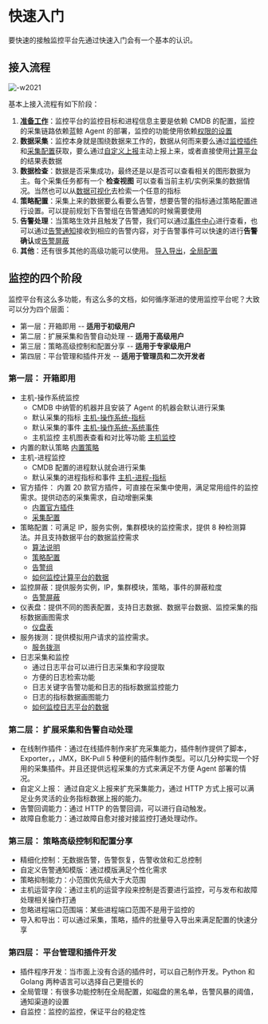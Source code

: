 # 快速入门

要快速的接触监控平台先通过快速入门会有一个基本的认识。

## 接入流程

![-w2021](media/15800415288588.jpg)

基本上接入流程有如下阶段：

1. **[准备工作](prepare.md)**：监控平台的监控目标和进程信息主要是依赖 CMDB 的配置，监控的采集链路依赖蓝鲸 Agent 的部署，监控的功能使用依赖[权限的设置](../QuickStart/perm.md)
2. **数据采集**：监控本身就是围绕数据来工作的，数据从何而来要么通过[监控插件](../ProductFeatures/integrations-metric-plugins/plugins.md)和[采集配置](../ProductFeatures/integrations-metrics/collect_tasks.md)获取，要么通过[自定义上报](../ProductFeatures/integrations-metrics/custom_sdk_push.md)主动上报上来，或者直接使用[计算平台](../ProductFeatures/alarm-configurations/bigdata_monitor.md)的结果表数据
3. **数据检查**：数据是否采集成功，最终还是以是否可以查看相关的图形数据为主。每个采集任务都有一个 **检查视图** 可以查看当前主机/实例采集的数据情况。当然也可以从[数据可视化](../ProductFeatures/data-visualization/data_view_intro.md)去检索一个任意的指标
4. **策略配置**：采集上来的数据要么看要么告警，想要告警的指标通过策略配置进行设置。可以提前规划下告警组在告警通知的时候需要使用
5. **告警处理**：当策略生效并且触发了告警，我们可以通过[事件中心](../ProductFeatures/alarm-analysis/alerts.md)进行查看，也可以通过[告警通知](../ProductFeatures/alarm-configurations/rules.md)接收到相应的告警内容，对于告警事件可以快速的进行**告警确认**或[告警屏蔽](../ProductFeatures/alarm-handling/block.md)
6. **其他**：还有很多其他的高级功能可以使用。 [导入导出](../Appendix/import_export.md)，[全局配置](../Appendix/admin_config.md)

## 监控的四个阶段

监控平台有这么多功能，有这么多的文档，如何循序渐进的使用监控平台呢？大致可以分为四个层面： 

* 第一层：开箱即用               -- **适用于初级用户** 
* 第二层：扩展采集和告警自动处理   -- **适用于高级用户** 
* 第三层：策略高级控制和配置分享   -- **适用于专家级用户**
* 第四层：平台管理和插件开发   -- **适用于管理员和二次开发者**

### 第一层： 开箱即用

* 主机-操作系统监控 
    * CMDB 中纳管的机器并且安装了 Agent 的机器会默认进行采集
    * 默认采集的指标 [主机-操作系统-指标](../ProductFeatures/scene-host/host_monitor.md)
    * 默认采集的事件 [主机-操作系统-系统事件](../ProductFeatures/scene-host/host_events.md)
    * 主机监控 主机图表查看和对比等功能 [主机监控](../ProductFeatures/scene-host/host_monitor.md)
* 内置的默认策略 [内置策略](../ProductFeatures/scene-host/builtin_host_rules.md)
* 主机-进程监控
    * CMDB 配置的进程默认就会进行采集
    * 默认采集的进程指标和事件 [主机-进程-指标](../ProductFeatures/scene-process/process_monitor_overview.md)
* 官方插件： 内置 20 款官方插件，可直接在采集中使用，满足常用组件的监控需求。提供动态的采集需求，自动增删采集
    * [内置官方插件](../ProductFeatures/integrations-metric-plugins/builtin_plugins.md)
    * [采集配置](../ProductFeatures/integrations-metrics/collect_tasks.md)
* 策略配置：可满足 IP，服务实例，集群模块的监控需求，提供 8 种检测算法。并且支持数据平台的数据监控需求
    * [算法说明](../ProductFeatures/alarm-configurations/algorithms.md)
    * [策略配置](../ProductFeatures/alarm-configurations/rules.md)
    * [告警组](../ProductFeatures/alarm-configurations/alarm_group.md)
    * [如何监控计算平台的数据](../ProductFeatures/alarm-configurations/bigdata_monitor.md)
* 监控屏蔽：提供服务实例，IP，集群模块，策略，事件的屏蔽粒度
     * [告警屏蔽](../ProductFeatures/alarm-handling/block.md)
* 仪表盘：提供不同的图表配置，支持日志数据、数据平台数据、监控采集的指标数据画图需求
     * [仪盘表](../ProductFeatures/data-visualization/data_view_intro.md)
* 服务拨测：提供模拟用户请求的监控需求。 
     * [服务拨测](../ProductFeatures/scene-synthetic/synthetic_monitor.md)
* 日志采集和监控
    * 通过日志平台可以进行日志采集和字段提取
    * 方便的日志检索功能
    * 日志关键字告警功能和日志的指标数据监控能力
    * 日志的指标数据画图能力
    * [如何监控日志平台的数据](../ProductFeatures/alarm-configurations/log_monitor.md)

### 第二层： 扩展采集和告警自动处理

* 在线制作插件：通过在线插件制作来扩充采集能力，插件制作提供了脚本，Exporter，，JMX，BK-Pull 5 种便利的插件制作类型。可以几分种实现一个好用的采集插件。并且还提供远程采集的方式来满足不方便 Agent 部署的情况。
* 自定义上报： 通过自定义上报来扩充采集能力，通过 HTTP 方式上报可以满足业务灵活的业务指标数据上报的能力。 
* 告警回调能力：通过 HTTP 的告警回调，可以进行自动触发。 
* 故障自愈能力：通过故障自愈对接对接监控打通处理动作。
    
    
### 第三层： 策略高级控制和配置分享

* 精细化控制：无数据告警，告警恢复，告警收敛和汇总控制
* 自定义告警通知模版：通过模版满足个性化需求
* 策略抑制能力：小范围优先级大于大范围
* 主机运营字段：通过主机的运营字段来控制是否要进行监控，可与发布和故障处理相关操作打通
* 忽略进程端口范围端：某些进程端口范围不是用于监控的
* 导入和导出：可以通过采集，策略，插件的批量导入导出来满足配置的快速分享

### 第四层： 平台管理和插件开发

* 插件程序开发：当市面上没有合适的插件时，可以自己制作开发。Python 和 Golang 两种语言可以选择自己更擅长的
* 全局管理：有很多功能控制在全局配置，如磁盘的黑名单，告警风暴的阈值，通知渠道的设置
* 自监控：监控的监控，保证平台的稳定性

